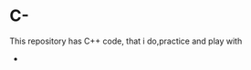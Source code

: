 # C-
This repository has C++ code, that i do,practice and play with

- [](https://github.com/balaji303/C-plusplus/blob/master/Function%20calling%20another%20function.cpp)
